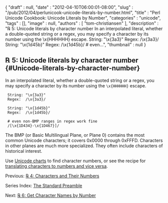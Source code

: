 {
   "draft" : null,
   "date" : "2012-04-10T06:00:01-08:00",
   "slug" : "/pub/2012/04/perlunicook-unicode-literals-by-number.html",
   "title" : "Perl Unicode Cookbook: Unicode Literals by Number",
   "categories" : "unicode",
   "tags" : [],
   "image" : null,
   "authors" : [
      "tom-christiansen"
   ],
   "description" : "℞ 5: Unicode literals by character number In an interpolated literal, whether a double-quoted string or a regex, you may specify a character by its number using the \\x{HHHHHH} escape. String: &quot;\\x{3a3}&quot; Regex: /\\x{3a3}/ String: &quot;\\x{1d45b}&quot; Regex: /\\x{1d45b}/ # even...",
   "thumbnail" : null
}





℞ 5: Unicode literals by character number {#Unicode-literals-by-character-number}
-----------------------------------------

In an interpolated literal, whether a double-quoted string or a regex,
you may specify a character by its number using the `\x{HHHHHH}` escape.

     String: "\x{3a3}"
     Regex:  /\x{3a3}/

     String: "\x{1d45b}"
     Regex:  /\x{1d45b}/

     # even non-BMP ranges in regex work fine
     /[\x{1D434}-\x{1D467}]/

The BMP (or Basic Multilingual Plane, or Plane 0) contains the most
common Unicode characters; it covers 0x0000 through 0xFFFD. Characters
in other planes are much more specialized. They often include characters
of historical interest.

Use [Unicode charts](http://unicode.org/charts/) to find character
numbers, or see the recipe for [translating characters to numbers and
vice
versa](/media/_pub_2012_04_perlunicook-unicode-literals-by-number/perlunicook-chars-and-their-nums.html).

Previous: [℞ 4: Characters and Their
Numbers](/media/_pub_2012_04_perlunicook-unicode-literals-by-number/perlunicook-chars-and-their-nums.html)

Series Index: [The Standard
Preamble](/media/_pub_2012_04_perlunicook-unicode-literals-by-number/perlunicook-standard-preamble.html)

Next: [℞ 6: Get Character Names by
Number](/media/_pub_2012_04_perlunicook-unicode-literals-by-number/perlunicook-character-names-by-number.html)


